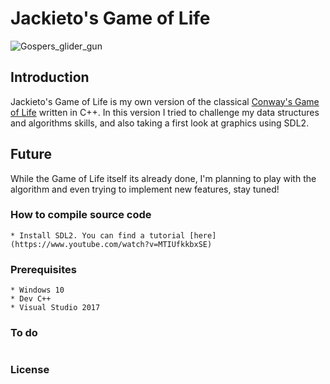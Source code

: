 # Jackieto's Game of Life
![Gospers_glider_gun](https://user-images.githubusercontent.com/22482726/66054013-a8d2f080-e533-11e9-9743-d0e53832a01d.gif)
## Introduction
Jackieto's Game of Life is my own version of the classical [Conway's Game of Life](https://en.wikipedia.org/wiki/Conway%27s_Game_of_Life)
written in C++. In this version I tried to challenge my data structures and algorithms skills, and also taking a first look at graphics using
SDL2.

## Future
While the Game of Life itself its already done, I'm planning to play with the algorithm and even trying to implement new features, stay tuned!

### How to compile source code
```
* Install SDL2. You can find a tutorial [here](https://www.youtube.com/watch?v=MTIUfkkbxSE)

```

### Prerequisites
```
* Windows 10
* Dev C++
* Visual Studio 2017
```

### To do
```

```

### License
```

```

